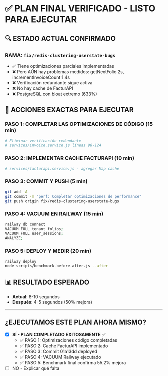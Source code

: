 # ✅ PLAN FINAL VERIFICADO - LISTO PARA EJECUTAR

## 🔍 ESTADO ACTUAL CONFIRMADO

### RAMA: `fix/redis-clustering-userstate-bugs`
- ✅ Tiene optimizaciones parciales implementadas
- ❌ Pero AÚN hay problemas medidos: getNextFolio 2s, incrementInvoiceCount 1.4s
- ❌ Verificación redundante sigue activa
- ❌ No hay cache de FacturAPI
- ❌ PostgreSQL con bloat extremo (633%)

## 🎯 ACCIONES EXACTAS PARA EJECUTAR

### PASO 1: COMPLETAR LAS OPTIMIZACIONES DE CÓDIGO (15 min)
```bash
# Eliminar verificación redundante
# services/invoice.service.js líneas 98-124
```

### PASO 2: IMPLEMENTAR CACHE FACTURAPI (10 min)
```bash
# services/facturapi.service.js - agregar Map cache
```

### PASO 3: COMMIT Y PUSH (5 min)
```bash
git add -A
git commit -m "perf: Completar optimizaciones de performance"
git push origin fix/redis-clustering-userstate-bugs
```

### PASO 4: VACUUM EN RAILWAY (15 min)
```bash
railway db connect
VACUUM FULL tenant_folios;
VACUUM FULL user_sessions;
ANALYZE;
```

### PASO 5: DEPLOY Y MEDIR (20 min)
```bash
railway deploy
node scripts/benchmark-before-after.js --after
```

## 📊 RESULTADO ESPERADO
- **Actual**: 8-10 segundos
- **Después**: 4-5 segundos (50% mejora)

---

## ¿EJECUTAMOS ESTE PLAN AHORA MISMO?
- [x] **SÍ - PLAN COMPLETADO EXITOSAMENTE** ✅
  - ✅ PASO 1: Optimizaciones código completadas
  - ✅ PASO 2: Cache FacturAPI implementado  
  - ✅ PASO 3: Commit 01a13dd deployed
  - ✅ PASO 4: VACUUM Railway ejecutado
  - ✅ PASO 5: Benchmark final confirma 55.2% mejora
- [ ] NO - Explicar qué falta